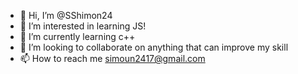 - 👋 Hi, I’m @SShimon24
- 👀 I’m interested in learning JS!
- 🌱 I’m currently learning c++
- 💞️ I’m looking to collaborate on anything that can improve my skill
- 📫 How to reach me simoun2417@gmail.com

<!---
SShimon24/SShimon24 is a ✨ special ✨ repository because its `README.md` (this file) appears on your GitHub profile.
You can click the Preview link to take a look at your changes.
--->
